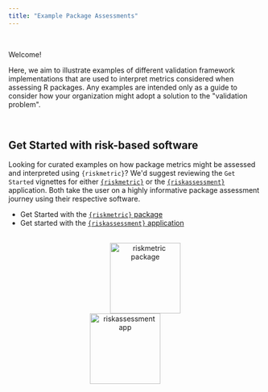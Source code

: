 ```yaml
---
title: "Example Package Assessments"
---
```


<br>

Welcome! 


Here, we aim to illustrate examples of different validation framework implementations that are used to interpret metrics considered when assessing R packages. Any examples are intended only as a guide to consider how your organization might adopt a solution to the "validation problem".


<br>


## Get Started with risk-based software

Looking for curated examples on how package metrics might be assessed and interpreted using `{riskmetric}`? We'd suggest reviewing the `Get Started` vignettes for either [`{riskmetric}`](https://pharmar.github.io/riskmetric/articles/riskmetric.html) or the [`{riskassessment}`](https://pharmar.github.io/riskassessment/articles/riskassessment.html) application. Both take the user on a highly informative package assessment journey using their respective software.

* Get Started with the [`{riskmetric}`  package](https://pharmar.github.io/riskmetric/articles/riskmetric.html)
* Get started with the [`{riskassessment}` application](https://pharmar.github.io/riskassessment/articles/riskassessment.html)

<br>

<!--- remember to swap before publishing -->
<!--- ../static/img/examples/riskmetric_logo.png -->
<!--- ../static/img/examples/riskassessment_logo.png -->
<center>
<a href="https://pharmar.github.io/riskmetric/articles/riskmetric.html">
<img src="/img/examples/riskmetric_logo.png" alt="riskmetric package" height = "140px;" style = "height:140px; padding-left: 80px; padding-right: 40px;">
</a>
<a href="https://pharmar.github.io/riskassessment/articles/riskassessment.html">
<img src="/img/examples/riskassessment_logo.png" alt="riskassessment app" height = "140px;" style = "height:140px; padding-left: 40px; padding-right: 80px;">
</a>
</center>

<br>

<br>

<br>

